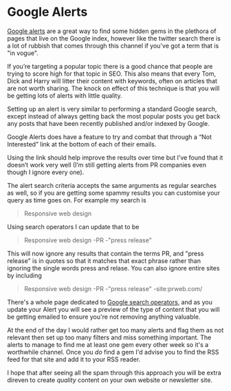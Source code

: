 # Google Alerts

[Google alerts](https://www.google.com/alerts) are a great way to find some hidden gems in the plethora of pages that live on the Google index, however like the twitter search there is a lot of rubbish that comes through this channel if you've got a term that is "in vogue".

If you’re targeting a popular topic there is a good chance that people are trying to score high for that topic in SEO. This also means that every Tom, Dick and Harry will litter their content with keywords, often on articles that are not worth sharing. The knock on effect of this technique is that you will be getting lots of alerts with little quality.

Setting up an alert is very similar to performing a standard Google search, except instead of always getting back the most popular posts you get back any posts that have been recently published and/or indexed by Google.

Google Alerts does have a feature to try and combat that through a “Not Interested” link at the bottom of each of their emails.

Using the link should help improve the results over time but I’ve found that it doesn’t work very well \(I’m still getting alerts from PR companies even though I ignore every one\).

The alert search criteria accepts the same arguments as regular searches as well, so if you are getting some spammy results you can customise your query as time goes on. For example my search is

> Responsive web design

Using search operators I can update that to be

> Responsive web design -PR -"press release"

This will now ignore any results that contain the terms PR, and "press release" is in quotes so that it matches that exact phrase rather than ignoring the single words press and relase. You can also ignore entire sites by including

> Responsive web design -PR -"press release" -site:prweb.com/

There's a whole page dedicated to [Google search operators](https://support.google.com/websearch/answer/2466433?hl=en), and as you update your Alert you will see a preview of the type of content that you will be getting emailed to ensure you're not removing anything valuable.

At the end of the day I would rather get too many alerts and flag them as not relevant then set up too many filters and miss something important. The alerts to manage to find me at least one gem every other week so it's a worthwhile channel. Once you _do_ find a gem I'd advise you to find the RSS feed for that site and add it to your RSS reader.

I hope that after seeing all the spam through this approach you will be extra direven to create _quality_ content on your own website or newsletter site.


